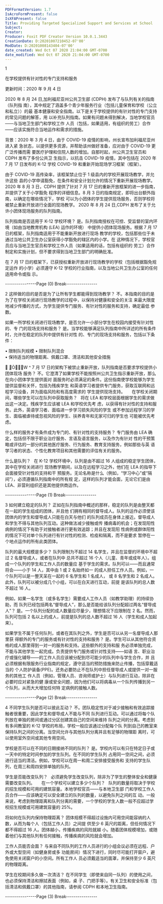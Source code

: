 ```yaml
---
PDFFormatVersion: 1.7
IsAcroFormPresent: false
IsXFAPresent: false
Title: Providing Targeted Specialized Support and Services at School
Subject: 
Creator: 
Producer: Foxit PDF Creator Version 10.0.1.3443
CreationDate: D:20201007210452-07'00'
ModDate: D:20201008143404-07'00'
date_created: Wed Oct 07 2020 21:04:00 GMT-0700
date_modified: Wed Oct 07 2020 21:04:00 GMT-0700
---
```

 
 
 
  1 
 
在学校提供有针对性的专门支持和服务 
 
更新时间：2020 年 9 月 4 日 
 
2020 年 8 月 24 日,加利福尼亚州公共卫生部 (CDPH) 发布了与队列有关的指南（队列指
南），其中规定了涵盖多个青少年服务行业（包括儿童保育和学校（公立和私立））的最
基本健康和安全指南。以下是关于学校提供的有针对性的专门支持的常见问题的解答，用
以补充队列指南。如果有问题未得到解决，当地学校官员——与当地卫生部门和学校工作
人员（包括，如果适用，有组织的劳工）合作——应该实施符合当地运作和需求的措施。 
 
背景：2020 年 3 月 4 日，由于 COVID-19 疫情的影响，州长宣布加利福尼亚州进入紧
急状态，以提供更多资源，并帮助该州做好准备，应对由于 COVID-19 更广泛传播而需
要医疗护理和住院人数的增加。自那时起，州公共卫生官员和 CDPH 发布了多份公共卫
生指示，以抗击 COVID-19 疫情，其中包括在 2020 年 7 月 17 日发布的 K-12 学校 
COVID-19 和重新开始现场学习框架（框架）。 
 
由于 COVID-19 高传染率，该框架禁止位于 1 级县内的学校开展现场教学，并允许这些
县的小学申请豁免，在条件和安全计划允许的情况下重新开展现场教学。2020 年 8 月 3 
日，CDPH 提供了针对 7 月 17 日的重新开放框架的进一步指南，并提供了关于小学豁免
程序的详细信息。8 月 3 日的指南规定，即将出台额外指南，以确定在哪些情况下，学校
可以为小团体的学生提供现场服务，否则学校将被禁止重新开放进行全面的现场教学。
2020 年 8 月 24 日,CDPH 发布了关于允许小团体现场服务的队列指南。 
 
队列指南是否适用于 K-12 学校环境？ 
是。队列指南授权在可控、受监督的室内环境（如由当地教育机构 (LEA) 运作的环境）
中提供小团体现场服务。根据 7 月 17 日的框架，队列指南适用于不能重新开放进行现场
教学的学校，包括那些位于未通过当地公共卫生办公室获得小学豁免的辖区内的小学。在
这种情况下，学校官员应与当地卫生官员和学校工作人员（如果适用的话，包括有组织的
劳工）合作制定和实施计划，但不要求得到当地卫生部门的明确批准。 
 
在 7 月 17 日的框架下，已获授权重新开放进行现场教学的学校（包括根据豁免规定运作
的小学）必须遵守 K-12 学校的行业指南，以及当地公共卫生办公室的任何适用命令或指
示。 
 
----------------Page (0) Break----------------
 
 
 
  2 
这样做的目的是否是为了让所有学生都能得到现场教学？ 
不。本指南的目的是为了在学校关闭进行现场教学的过程中，以保持对健康和安全的关注
来最大限度地减少传播的方式，为学生提供专门服务、有针对性的服务和支持，确定最低
参数。 
 
如果一所学校关闭进行现场教学，是否允许一小部分学生在校园内接受有针对性的、专
门的现场支持和服务？ 
是。当学校能够满足队列指南中所详述的所有条件时，允许在稳定的队列中提供有针对性
的、专门的现场支持和服务，包括以下条件： 
 
• 限制队列规模 
• 限制队列混合  
• 保持适当的物理距离、佩戴口罩、清洁和其他安全措施  
 
 ̧ÒW^ 7 月 17 日的架构下被禁止重新开放，队列指南是否要求学校提供小团体现场
服务？ 
不。它澄清了如果学校不能按照州公共卫生指示重新开放，那么在向小团体学生提供面对
面服务时必须满足的条件。这份指南使学校能够为学生提供监督和关怀，包括为残疾学生
和英语学习者提供专门服务，获取互联网和远程学习设备，并为面临风险和有高度需求的
学生提供现场支持。 
 
在学校关闭期间，哪些学生可以在队列中获取服务？ 
将在 LEA 和学校层面根据学生的需求做出这一决定。残疾学生应该被 LEA 和学校优先考
虑，以获得有针对性的支持和服务。此外，英语学习者、面临进一步学习损失风险的学生
或不参加远程学习的学生、面临被虐待或忽视风险的学生、扶养青年和无家可归的学生也
可能被优先考虑。 
 
什么样的服务才有条件成为专门的、有针对性的支持服务？ 
专门服务由 LEA 确定，包括但不限于职业治疗服务、言语及语言服务，以及作为有针对
性的干预策略或评估的一部分的其他医疗服务、行为服务、教育支持服务，例如那些与英
语学习者的状态、个性化教育项目和其他需要的评估有关的服务。 
 
什么是队列？ 
在 K-12 学校环境中，队列是由不超过 16 人组成的稳定学生团体，其中在学校关闭进行
现场教学期间，以及在远程学习之外，他们在 LEA 的指导下会面接受针对性的支持和干
预服务。无论名称是什么（例如，“学习中心”或“隔间”），必须遵循队列指南中的所有规
定，这样的队列才能会面，无论它们是由 LEA、非营利组织还是其他提供商运作。 
 
----------------Page (1) Break----------------
 
 
 
  3 
如何建立稳定的队列？ 
正如在队列指南中概述的那样，稳定的队列是由整天都在一起的学生组成的团体，并且他
们拥有相同的督导成人。队列的运作必须使该团体内的学生和督导成人只能在白天与他们
的队列成员在身体上接近。督导成人和学生不得与其他队列互动。这种做法减少接触或传
播病毒的机会；在发现阳性病例的情况下有助于对接触者进行更有效追踪；并且在发现阳
性病例或群体阳性的情况下可对单个队列进行有针对性的检测、检疫和隔离，而不是要求
暂停在一个地点运作的所有此类团体。 
 
队列的最大规模是多少？ 
队列限制为不超过 14 名学生，并且在监督的环境中不超过 2 名督导成人，或者在队列中
总共不超过 16 个人（儿童、青年或成年人）。组成一个队列的学生和工作人员的数量应
基于学生的需求。队列可以——而且通常将会——小于 14 人，其中由 1 或 2 名始终如一
的成人担任工作人员。例如，一个队列可以是一整天呆在一起的 6 名学生和 1 名成人，
或 8 名学生和 2 名成人。此外，队列可以被分成几个小组，可以在白天进行互动，前提
是该队列的总人数不超过 16 人。 
 
 
例如，如果一名学生（或多名学生）需要成人工作人员（如教学助理）的持续协助，而
队列已经包括两名“督导成人”，那么是否能给该队列分配超过两名“督导成人”？ 
是。一个队列分配的成人数量应尽量少，理想情况下应限制在 2 名。然而，队列可包括 2
名以上的成人，前提是队列的总人数不超过 16 人（学生和成人加起来）。 
 
 
如果学生不属于任何队列，或者在其队列之外，学生是否可以从另一名督导成人那里获
得额外的专门的服务或有针对性的支持和服务？ 
是。学生可以从其他符合资格的成人那里得到一对一的服务和支持。这些额外的支持和服
务必须单独完成，不能与其他学生一起完成。负责提供专门服务或针对性支持——如语
言、职业治疗或强化辅导——的工作人员应该被分配到尽可能少的队列中与学生合作，并
且必须根据有限服务行业指南的规定，遵守适当的预防措施来防止传播，包括穿戴适当的
个人防护装备(PPE)。还务必要防止不在队列中担任督导成人或提供一对一服务的其他工
作人员（例如，管理人员、咨询师或护士）与队列进行互动，除非在必要时应对紧急的健
康或安全问题，因为他们可以将病毒从一个队列传播到另一个队列，从而大大增加任何特
定病例的接触人数。 
 
 
 
 
 
 
----------------Page (2) Break----------------
 
 
 
  4 
不同学生队列是否可以彼此互动？ 
不。团队稳定性对于减少接触和有效追踪接触者很重要，因此学生和督导成人不能与不同
队列进行互动。可以通过将每个队列放在单独的房间或通过分区创建其自己的空间来维持
队列之间的分离。考虑到有多间教室的 K-12 学校的布局，学校一般应该通过分配每个队
列到自己的教室来保持队列之间的分离。当空间允许与其他队列分离并且有足够的物理距
离时，可以使用室外空间或其他专用空间。 
 
学校是否可以在不同的日期接纳不同的队列？ 
是。学校内可以有只在特定日子或一天中的特定时间参加的学生队列。在不同的学生队列
占用同一空间之间，必须进行适当的清洁。例如，学校可以在周一和周二安排接受服务和
支持的学生队列，在周三和周四安排单独的队列。 
 
学生是否能改变队列？ 
必须避免学生改变队列，除非为了学生的整体安全和健康需要改变队列。 
 
在一个学校可以建立多少个队列？ 
队列的数量将取决于学校的招生规模和可用的建筑容量。本地学校官员——与本地卫生部
门和学校工作人员合作——应该确定可以安全建立的队列的数量，以避免队列之间的互
动。一般来说，考虑到物理距离和队列分离的需要，一个学校的学生人数一般不应超过学
校招生规模或可用建筑容量的 25%。 
 
将如何在队列内保持物理距离？ 
团体规模不得超过设施内可用空间能容纳的人数，从而为每个人（包括工作人员）之间提
供至少 6 英尺的距离，但任何情况下都不得超过 16 人。团体越小，传播疾病的风险就越
小。随着团体规模增加，或随着他们与其他队列有任何接触，传播疾病的风险就会增加。 
 
工作人员能否会面？ 
与来自不同队列的工作人员进行的小组会议必须在远程、户外或大型空间（如健身房或多
功能房间）情况下进行，同时尽可能打开窗户，避免使用关闭窗户的小空间。所有工作人
员必须戴适当的面罩，并保持至少 6 英尺的物理距离。 
 
学生在校期间多久做一次清洁？ 
在不同学生（即使来自同一队列）的使用之间，也必须保持清洁和擦拭表面（例如，桌
子、门把手等）。有关卫生和安全标准（包括清洁和佩戴口罩）的其他指南，请参阅 
CDPH 和本地卫生指南。 
 
 
----------------Page (3) Break----------------
